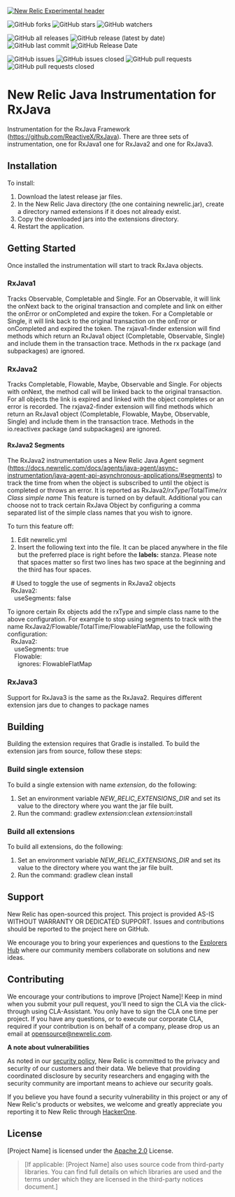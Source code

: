 [![New Relic Experimental header](https://github.com/newrelic/opensource-website/raw/master/src/images/categories/Experimental.png)](https://opensource.newrelic.com/oss-category/#new-relic-experimental)
   
![GitHub forks](https://img.shields.io/github/forks/newrelic-experimental/newrelic-java-rxjava?style=social)
![GitHub stars](https://img.shields.io/github/stars/newrelic-experimental/newrelic-java-rxjava?style=social)
![GitHub watchers](https://img.shields.io/github/watchers/newrelic-experimental/newrelic-java-rxjava?style=social)

![GitHub all releases](https://img.shields.io/github/downloads/newrelic-experimental/newrelic-java-rxjava/total)
![GitHub release (latest by date)](https://img.shields.io/github/v/release/newrelic-experimental/newrelic-java-rxjava)
![GitHub last commit](https://img.shields.io/github/last-commit/newrelic-experimental/newrelic-java-rxjava)
![GitHub Release Date](https://img.shields.io/github/release-date/newrelic-experimental/newrelic-java-rxjava)


![GitHub issues](https://img.shields.io/github/issues/newrelic-experimental/newrelic-java-rxjava)
![GitHub issues closed](https://img.shields.io/github/issues-closed/newrelic-experimental/newrelic-java-rxjava)
![GitHub pull requests](https://img.shields.io/github/issues-pr/newrelic-experimental/newrelic-java-rxjava)
![GitHub pull requests closed](https://img.shields.io/github/issues-pr-closed/newrelic-experimental/newrelic-java-rxjava) 
    
# New Relic Java Instrumentation for RxJava 

Instrumentation for the RxJava Framework (https://github.com/ReactiveX/RxJava).  There are three sets of instrumentation, one for RxJava1 one for RxJava2 and one for RxJava3.

## Installation

To install:   
1. Download the latest release jar files.    
2. In the New Relic Java directory (the one containing newrelic.jar), create a directory named extensions if it does not already exist.   
3. Copy the downloaded jars into the extensions directory.   
4. Restart the application.   

## Getting Started

Once installed the instrumentation will start to track RxJava objects.  

### RxJava1
Tracks Observable, Completable and Single.  For an Observable, it will link the onNext back to the original transaction and complete and link on either the onError or onCompleted and expire the token.   For a Completable or Single, it will link back to the original transaction on the onError or onCompleted and expired the token. 
The rxjava1-finder extension will find methods which return an RxJava1 object (Completable, Observable, Single) and include them in the transaction trace.  Methods in the rx package (and subpackages) are ignored.
### RxJava2
Tracks Completable, Flowable, Maybe, Observable and Single.  For objects with onNext, the method call will be linked back to the original transaction.   For all objects the link is expired and linked with the object completes or an error is recorded.
The rxjava2-finder extension will find methods which return an RxJava1 object (Completable, Flowable, Maybe, Observable, Single) and include them in the transaction trace.  Methods in the io.reactivex package (and subpackages) are ignored.   
#### RxJava2 Segments
The RxJava2 instrumentation uses a New Relic Java Agent segment (https://docs.newrelic.com/docs/agents/java-agent/async-instrumentation/java-agent-api-asynchronous-applications/#segments) to track the time from when the object is subscribed to until the object is completed or throws an error. It is reported as RxJava2/*rxType*/TotalTime/*rx Class simple name*   This feature is turned on by default.  Additional you can choose not to track certain RxJava Object by configuring a comma separated list of the simple class names that you wish to ignore.    
    
To turn this feature off:
1. Edit newrelic.yml
2. Insert the following text into the file.  It can be placed anywhere in the file but the preferred place is right before the **labels:** stanza.  Please note that spaces matter so first two lines has two space at the beginning and the third has four spaces.    
     
&nbsp;&nbsp;\# Used to toggle the use of segments in RxJava2 objects  
&nbsp;&nbsp;RxJava2:   
&nbsp;&nbsp;&nbsp;&nbsp;useSegments: false  

To ignore certain Rx objects add the rxType and simple class name to the above configuration.   For example to stop using segments to track with the name RxJava2/Flowable/TotalTime/FlowableFlatMap, use the following configuration:   
&nbsp;&nbsp;RxJava2:   
&nbsp;&nbsp;&nbsp;&nbsp;useSegments: true  
&nbsp;&nbsp;&nbsp;&nbsp;Flowable:     
&nbsp;&nbsp;&nbsp;&nbsp;&nbsp;&nbsp;ignores: FlowableFlatMap   
   
### RxJava3
Support for RxJava3 is the same as the RxJava2.  Requires different extension jars due to changes to package names
## Building
Building the extension requires that Gradle is installed.
To build the extension jars from source, follow these steps:
### Build single extension
To build a single extension with name *extension*, do the following:
1. Set an environment variable *NEW_RELIC_EXTENSIONS_DIR* and set its value to the directory where you want the jar file built.
2. Run the command: gradlew *extension*:clean *extension*:install
### Build all extensions
To build all extensions, do the following:
1. Set an environment variable *NEW_RELIC_EXTENSIONS_DIR* and set its value to the directory where you want the jar file built.
2. Run the command: gradlew clean install
## Support

New Relic has open-sourced this project. This project is provided AS-IS WITHOUT WARRANTY OR DEDICATED SUPPORT. Issues and contributions should be reported to the project here on GitHub.

We encourage you to bring your experiences and questions to the [Explorers Hub](https://discuss.newrelic.com) where our community members collaborate on solutions and new ideas.


## Contributing

We encourage your contributions to improve [Project Name]! Keep in mind when you submit your pull request, you'll need to sign the CLA via the click-through using CLA-Assistant. You only have to sign the CLA one time per project. If you have any questions, or to execute our corporate CLA, required if your contribution is on behalf of a company, please drop us an email at opensource@newrelic.com.

**A note about vulnerabilities**

As noted in our [security policy](../../security/policy), New Relic is committed to the privacy and security of our customers and their data. We believe that providing coordinated disclosure by security researchers and engaging with the security community are important means to achieve our security goals.

If you believe you have found a security vulnerability in this project or any of New Relic's products or websites, we welcome and greatly appreciate you reporting it to New Relic through [HackerOne](https://hackerone.com/newrelic).

## License

[Project Name] is licensed under the [Apache 2.0](http://apache.org/licenses/LICENSE-2.0.txt) License.

>[If applicable: [Project Name] also uses source code from third-party libraries. You can find full details on which libraries are used and the terms under which they are licensed in the third-party notices document.]
